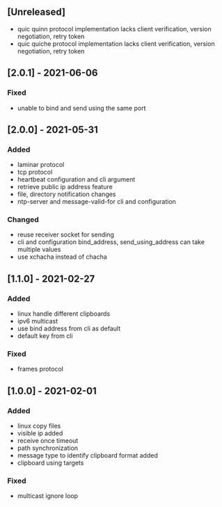 ## [Unreleased]
- quic quinn protocol implementation lacks client verification, version negotiation, retry token
- quic quiche protocol implementation lacks client verification, version negotiation, retry token

## [2.0.1] - 2021-06-06

### Fixed

- unable to bind and send using the same port

## [2.0.0] - 2021-05-31

### Added
- laminar protocol
- tcp protocol
- heartbeat configuration and cli argument
- retrieve public ip address feature
- file, directory notification changes
- ntp-server and message-valid-for cli and configuration

### Changed
- reuse receiver socket for sending
- cli and configuration bind_address, send_using_address can take multiple values
- use xchacha instead of chacha

## [1.1.0] - 2021-02-27

### Added

* linux handle different clipboards
* ipv6 multicast
* use bind address from cli as default
* default key from cli
### Fixed

* frames protocol

## [1.0.0] - 2021-02-01

### Added

* linux copy files
* visible ip added
* receive once timeout
* path synchronization
* message type to identify clipboard format added
* clipboard using targets
### Fixed

* multicast ignore loop